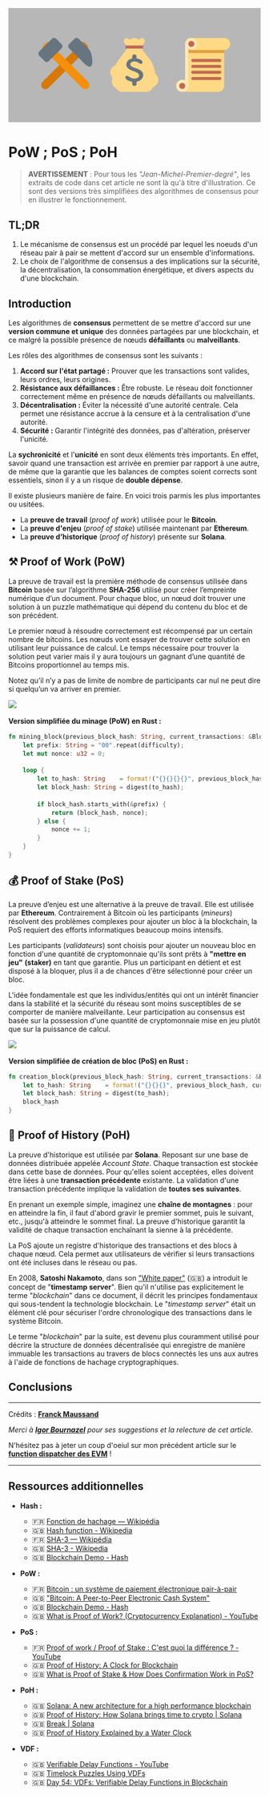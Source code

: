 ![](assets/pow_pos_poh.png)


# PoW ; PoS ; PoH

> **AVERTISSEMENT** : Pour tous les *"Jean-Michel-Premier-degré"*, les extraits de code dans cet article ne sont là qu'à titre d'illustration. Ce sont des versions très simplifiées des algorithmes de consensus pour en illustrer le fonctionnement.


## TL;DR

1. Le mécanisme de consensus est un procédé par lequel les noeuds d'un réseau pair à pair se mettent d'accord sur un ensemble d'informations.
2. Le choix de l'algorithme de consensus a des implications sur la sécurité, la décentralisation, la consommation énergétique, et divers aspects du d'une blockchain.


## Introduction

Les algorithmes de **consensus** permettent de se mettre d'accord sur une **version commune et unique** des données partagées par une blockchain, et ce malgré la possible présence de nœuds **défaillants** ou **malveillants**.

Les rôles des algorithmes de consensus sont les suivants :
1. **Accord sur l'état partagé :** Prouver que les transactions sont valides, leurs ordres, leurs origines.
2. **Résistance aux défaillances :** Être robuste. Le réseau doit fonctionner correctement même en présence de nœuds défaillants ou malveillants.
3. **Décentralisation :** Éviter la nécessité d'une autorité centrale. Cela permet une résistance accrue à la censure et à la centralisation d'une autorité.
4. **Sécurité :** Garantir l'intégrité des données, pas d'altération, préserver l'unicité.

La **sychronicité** et l'**unicité** en sont deux éléments très importants. En effet, savoir quand une transaction est arrivée en premier par rapport à une autre, de même que la garantie que les balances de comptes soient corrects sont essentiels, sinon il y a un risque de **double dépense**.

Il existe plusieurs manière de faire. En voici trois parmis les plus importantes ou usitées.
- La **preuve de travail** (*proof of work*) utilisée pour le **Bitcoin**.
- La **preuve d'enjeu** (*proof of stake*) utilisée maintenant par **Ethereum**.
- La **preuve d'historique** (*proof of history*) présente sur **Solana**.



## ⚒️ Proof of Work (PoW)

La preuve de travail est la première méthode de consensus utilisée dans **Bitcoin** basée sur l’algorithme **SHA-256** utilisé pour créer l’empreinte numérique d’un document. Pour chaque bloc, un nœud doit trouver une solution à un puzzle  mathématique qui dépend du contenu du bloc et de son précédent.

Le premier nœud à résoudre correctement est récompensé par un certain nombre de bitcoins. Les nœuds vont essayer de trouver cette solution en utilisant leur puissance de calcul. Le temps nécessaire pour trouver la solution peut varier mais il y aura toujours un gagnant d’une quantité de Bitcoins proportionnel au temps mis.

Notez qu’il n’y a pas de limite de nombre de participants car
nul ne peut dire si quelqu’un va arriver en premier.

![](assets/pow_diagram.png)


**Version simplifiée du minage (PoW) en Rust :**
```rust
fn mining_block(previous_block_hash: String, current_transactions: &Block, difficulty: usize) -> (String, u32) {
	let prefix: String = "00".repeat(difficulty);
	let mut nonce: u32 = 0;

	loop {
		let to_hash: String    = format!("{}{}{}{}", previous_block_hash, current_transactions.index, current_transactions.data, nonce);
		let block_hash: String = digest(to_hash);
		
		if block_hash.starts_with(&prefix) {
			return (block_hash, nonce);
		} else {
			nonce += 1;
		}
	}
}
```

## 💰 Proof of Stake (PoS)

La preuve d’enjeu est une alternative à la preuve de travail. Elle est utilisée par **Ethereum**. Contrairement à Bitcoin où les participants (*mineurs*) résolvent des problèmes complexes pour ajouter un bloc à la blockchain, la PoS requiert des efforts informatiques beaucoup moins intensifs.

Les participants (*validateurs*) sont choisis pour ajouter un nouveau bloc en fonction d'une quantité de cryptomonnaie qu'ils sont prêts à **"mettre en jeu"** **(staker)** en tant que garantie. Plus un participant en détient et est disposé à la bloquer, plus il a de chances d'être sélectionné pour créer un bloc.

L'idée fondamentale est que les individus/entités qui ont un intérêt financier dans la stabilité et la sécurité du réseau sont moins susceptibles de se comporter de manière malveillante. Leur participation au consensus est basée sur la possession d'une quantité de cryptomonnaie mise en jeu plutôt que sur la puissance de calcul.

![](assets/pos_diagram.png)



**Version simplifiée de création de bloc (PoS) en Rust :**
```rust
fn creation_block(previous_block_hash: String, current_transactions: &Block) -> String {
	let to_hash: String    = format!("{}{}{}", previous_block_hash, current_transactions.index, current_transactions.data);
	let block_hash: String = digest(to_hash);
	block_hash
}
```


## 📜 Proof of History (PoH)

La preuve d'historique est utilisée par **Solana**. Reposant sur une base de données distribuée appelée *Account State*. Chaque transaction est stockée dans cette base de données. Pour qu'elles soient acceptées, elles doivent être liées à une **transaction précédente** existante. La validation d'une transaction précédente implique la validation de **toutes ses suivantes**.
  
En prenant un exemple simple, imaginez une **chaîne de montagnes** : pour en atteindre la fin, il faut d'abord gravir le premier sommet, puis le suivant, etc., jusqu'à atteindre le sommet final. La preuve d'historique garantit la validité de chaque transaction enchaînant la sienne à la précédente.

La PoS ajoute un registre d'historique des transactions et des blocs à chaque nœud. Cela permet aux utilisateurs de vérifier si leurs transactions ont été incluses dans le réseau ou pas.


En 2008, **Satoshi Nakamoto**, dans son ["White paper"](https://bitcoin.org/bitcoin.pdf) (🇬🇧) a introduit le concept de "**timestamp server**". Bien qu'il n'utilise pas explicitement le terme "*blockchain*" dans ce document, il décrit les principes fondamentaux qui sous-tendent la technologie blockchain. Le "*timestamp server*" était un élément clé pour sécuriser l'ordre chronologique des transactions dans le système Bitcoin.

Le terme "*blockchain*" par la suite, est devenu plus couramment utilisé pour décrire la structure de données décentralisée qui enregistre de manière immuable les transactions au travers de blocs connectés les uns aux autres à l'aide de fonctions de hachage cryptographiques.



## Conclusions


--------

Crédits : **[Franck Maussand](mailto:franck@maussand.net)**

*Merci à [**Igor Bournazel**](https://github.com/ibourn) pour ses suggestions et la relecture de cet article.*

N'hésitez pas à jeter un coup d'oeiul sur mon précédent article sur le [**function dispatcher des EVM**](https://medium.com/@franck.maussand/optimisation-sur-ethereum-faites-la-diff%C3%A9rence-avec-les-noms-de-fonctions-ba4692c9e39f) !

--------


## Ressources additionnelles

- **Hash :**
  - 🇫🇷 [Fonction de hachage — Wikipédia](https://fr.wikipedia.org/wiki/Fonction_de_hachage)
  - 🇬🇧 [Hash function - Wikipedia](https://en.wikipedia.org/wiki/Hash_function)
  - 🇫🇷 [SHA-3 — Wikipédia](https://fr.wikipedia.org/wiki/SHA-3)
  - 🇬🇧 [SHA-3 - Wikipedia](https://en.wikipedia.org/wiki/SHA-3)
  - 🇬🇧 [Blockchain Demo - Hash](https://andersbrownworth.com/blockchain/hash)

- **PoW :**
  - 🇫🇷 [Bitcoin : un système de paiement électronique pair-à-pair](https://bitcoin.org/files/bitcoin-paper/bitcoin_fr.pdf)
  - 🇬🇧 ["Bitcoin: A Peer-to-Peer Electronic Cash System"](https://bitcoin.org/bitcoin.pdf)
  - 🇬🇧 [Blockchain Demo - Hash](https://andersbrownworth.com/blockchain/blockchain)
  - 🇬🇧 [What is Proof of Work? (Cryptocurrency Explanation) - YouTube](https://www.youtube.com/watch?v=XLcWy1uV8YM)

- **PoS :**
  - 🇫🇷 [Proof of work / Proof of Stake : C'est quoi la différence ? - YouTube](https://www.youtube.com/watch?v=dEGcAXeQsns)
  - 🇬🇧 [Proof of History: A Clock for Blockchain](https://medium.com/solana-labs/proof-of-history-a-clock-for-blockchain-cf47a61a9274)
  - 🇬🇧 [What is Proof of Stake & How Does Confirmation Work in PoS?](https://coindcx.com/blog/crypto-basics/what-is-proof-of-stake-pos/)

- **PoH :**
  - 🇬🇧 [Solana: A new architecture for a high performance blockchain](https://solana.com/solana-whitepaper.pdf)
  - 🇬🇧 [Proof of History: How Solana brings time to crypto | Solana](https://solana.com/news/proof-of-history)
  - 🇬🇧 [Break | Solana](https://break.solana.com/)
  - 🇬🇧 [Proof of History Explained by a Water Clock](https://medium.com/solana-labs/proof-of-history-explained-by-a-water-clock-e682183417b8)

- **VDF :**
  - 🇬🇧 [Verifiable Delay Functions - YouTube](https://www.youtube.com/watch?v=_-feyaZZjEw)
  - 🇬🇧 [Timelock Puzzles Using VDFs](https://medium.com/mistywest/timelock-puzzles-using-vdfs-b5636503950d)
  - 🇬🇧 [Day 54: VDFs: Verifiable Delay Functions in Blockchain](https://gsoares-block.medium.com/day-54-vdfs-verifiable-delay-functions-in-blockchain-addb3d89a72b)


